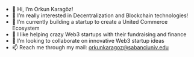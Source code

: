 - 👋 Hi, I’m Orkun Karagöz!
- 👀 I’m really interested in Decentralization and Blockchain technologies!
- 🌱 I’m currently building a startup to create a United Commerce Ecosystem
- 💼 I like helping crazy Web3 startups with their fundraising and finance
- 💞️ I’m looking to collaborate on innovative Web3 startup ideas
- 📫 Reach me through my mail: orkunkaragoz@sabanciuniv.edu

<!---
orkunkarag/orkunkarag is a ✨ special ✨ repository because its `README.md` (this file) appears on your GitHub profile.
You can click the Preview link to take a look at your changes.
--->
